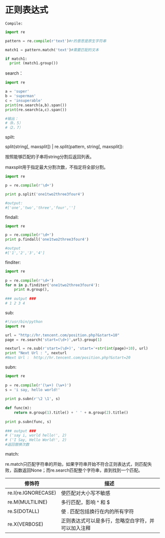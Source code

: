 

# 正则表达式

`Compile:`

```python
import re

pattern = re.compile(r'text')#r的意思是原生字符串

match1 = pattern.match('text')#需要匹配的文本

if match1:
  print (match1.group())
```

search：

```python
import re

a = 'super'
b = 'superman'
c = 'insuperable'
print(re.search(a,b).span())
print(re.search(a,c).span())

#输出：
#（0，5）
#（2，7）

```

spilt:

split(string[, maxsplit]) | re.split(pattern, string[, maxsplit]):

按照能够匹配的子串将string分割后返回列表。

maxsplit用于指定最大分割次数，不指定将全部分割。

```python
import re

p = re.compile(r'\d+')

print p.split('one1two2three3four4')

#output:
#['one','two','three','four','']
```



findall:

```python
import re

p = re.compile(r'\d+')
print p.findall('one1two2three3four4')

#output
#['1','2','3','4']
```

finditer:

```python
import re  
   
p = re.compile(r'\d+')  
for m in p.finditer('one1two2three3four4'):  
    print m.group(),  
   
### output ###  
# 1 2 3 4 
```

sub:

```python
#!/usr/bin/python
import re

url = "http://hr.tencent.com/position.php?&start=10"
page = re.search('start=(\d+)',url).group(1)

nexturl = re.sub(r'start=(\d+)', 'start='+str(int(page)+10), url)
print "Next Url : ", nexturl
#Next Url :  http://hr.tencent.com/position.php?&start=20
```

subn:

```python
import re  
   
p = re.compile(r'(\w+) (\w+)')  
s = 'i say, hello world!'  
   
print p.subn(r'\2 \1', s)  
   
def func(m):  
    return m.group(1).title() + ' ' + m.group(2).title()  
   
print p.subn(func, s)  
   
### output ###  
# ('say i, world hello!', 2)  
# ('I Say, Hello World!', 2)  
#返回替换次数
```

match:

re.match只匹配字符串的开始，如果字符串开始不符合正则表达式，则匹配失败，函数返回None；而re.search匹配整个字符串，直到找到一个匹配。

| 修饰符                 | 描述                        |
| ------------------- | ------------------------- |
| re.I(re.IGNORECASE) | 使匹配对大小写不敏感                |
| re.M(MULTILINE)     | 多行匹配，影响 ^ 和 $             |
| re.S(DOTALL)        | 使 . 匹配包括换行在内的所有字符         |
| re.X(VERBOSE)       | 正则表达式可以是多行，忽略空白字符，并可以加入注释 |